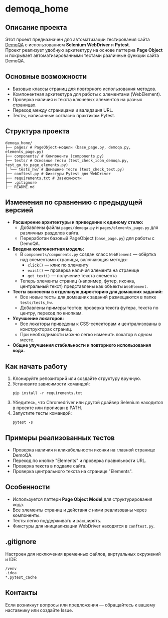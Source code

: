 # demoqa_home

## Описание проекта

Этот проект предназначен для автоматизации тестирования сайта [DemoQA](https://demoqa.com/) с использованием **Selenium WebDriver** и **Pytest**.  
Проект реализует удобную архитектуру на основе паттерна **Page Object** и покрывает автоматизированными тестами различные функции сайта DemoQA.

## Основные возможности

- Базовые классы страниц для повторного использования методов.
- Компонентная архитектура для работы с элементами (WebElement).
- Проверка наличия и текста ключевых элементов на разных страницах.
- Переход между страницами и валидация URL.
- Тесты, написанные согласно практикам Pytest.

## Структура проекта

```
demoqa_home/
├── pages/ # PageObject-модели (base_page.py, demoqa.py, elements_page.py)
├── components/ # Компоненты (components.py)
├── tests/ # Основные тесты (test_check_icon_demoqa.py, test_go_to_page_elements.py)
│ └── tests_hw/ # Домашние тесты (test_check_text.py)
├── conftest.py # Фикстуры Pytest для WebDriver
├── requirements.txt # Зависимости
├── .gitignore
├── README.md
```

## Изменения по сравнению с предыдущей версией

- **Расширение архитектуры и приведение к единому стилю:**
  - Добавлены файлы `pages/demoqa.py` и `pages/elements_page.py` для различных разделов сайта.
  - Переработан базовый PageObject (`base_page.py`) для работы с DemoQA.
- **Введена компонентная модель:**
  - В `components/components.py` создан класс `WebElement` — обёртка над элементами страницы, включающая методы:
    - `click()` — клик по элементу
    - `exist()` — проверка наличия элемента на странице
    - `get_text()` — получение текста элемента
  - Теперь элементы страниц (например, футер, иконка, центральный текст) представлены как объекты `WebElement`.
- **Тесты вынесены в отдельную директорию для домашних заданий:**
  - Все новые тесты для домашних заданий размещаются в папке `tests/tests_hw`.
  - Добавлены примеры тестов: проверка текста футера, текста по центру, переход по кнопкам.
- **Улучшение локаторов:**
  - Все локаторы приведены к CSS-селекторам и централизованы в конструкторах страниц.
  - При необходимости можно легко изменить локатор в одном месте.
- **Общие улучшения стабильности и повторного использования кода.**

## Как начать работу

1. Клонируйте репозиторий или создайте структуру вручную.
2. Установите зависимости командой:
    ```
    pip install -r requirements.txt
    ```
3. Убедитесь, что Chromedriver или другой драйвер Selenium находится в проекте или прописан в PATH.
4. Запустите тесты командой:
    ```
    pytest -s
    ```

## Примеры реализованных тестов

- Проверка наличия и кликабельности иконки на главной странице DemoQA.
- Переход по кнопке "Elements" и проверка правильности URL.
- Проверка текста в подвале сайта.
- Проверка центрального текста на странице "Elements".

## Особенности

- Используется паттерн **Page Object Model** для структурирования кода.
- Все элементы страниц и действия с ними реализованы через компоненты.
- Тесты легко поддерживать и расширять.
- Фикстуры для инициализации WebDriver находятся в `conftest.py`.

## .gitignore

Настроен для исключения временных файлов, виртуальных окружений и IDE:
```
/venv
.idea
*.pytest_cache
```

## Контакты

Если возникнут вопросы или предложения — обращайтесь к вашему наставнику или создайте Issue.
